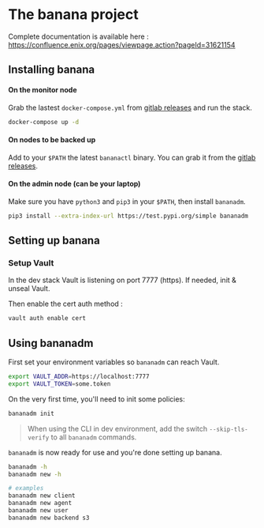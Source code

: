 # The banana project

Complete documentation is available here :
https://confluence.enix.org/pages/viewpage.action?pageId=31621154

## Installing banana

#### On the monitor node

Grab the lastest `docker-compose.yml` from [gitlab releases](https://gitlab.enix.io/products/banana/releases) and run the stack.

```bash
docker-compose up -d
```

#### On nodes to be backed up

Add to your `$PATH` the latest `bananactl` binary. You can grab it from the [gitlab releases](https://gitlab.enix.io/products/banana/releases).

#### On the admin node (can be your laptop)

Make sure you have `python3` and `pip3` in your `$PATH`, then install `bananadm`.

```bash
pip3 install --extra-index-url https://test.pypi.org/simple bananadm
```

## Setting up banana

### Setup Vault

In the dev stack Vault is listening on port 7777 (https). If needed, init & unseal Vault.

Then enable the cert auth method :

```bash
vault auth enable cert
```

## Using bananadm

First set your environment variables so `bananadm` can reach Vault.

```bash
export VAULT_ADDR=https://localhost:7777
export VAULT_TOKEN=some.token
```

On the very first time, you'll need to init some policies:

```bash
bananadm init
```

> When using the CLI in dev environment, add the switch `--skip-tls-verify` to all `bananadm` commands.

`bananadm` is now ready for use and you're done setting up banana.

```bash
bananadm -h
bananadm new -h

# examples
bananadm new client
bananadm new agent
bananadm new user
bananadm new backend s3
```
